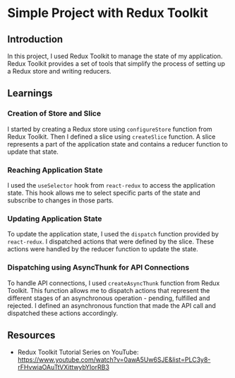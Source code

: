 # Simple Project with Redux Toolkit

## Introduction

In this project, I used Redux Toolkit to manage the state of my application. Redux Toolkit provides a set of tools that simplify the process of setting up a Redux store and writing reducers.

## Learnings

### Creation of Store and Slice

I started by creating a Redux store using `configureStore` function from Redux Toolkit. Then I defined a slice using `createSlice` function. A slice represents a part of the application state and contains a reducer function to update that state.

### Reaching Application State

I used the `useSelector` hook from `react-redux` to access the application state. This hook allows me to select specific parts of the state and subscribe to changes in those parts.

### Updating Application State

To update the application state, I used the `dispatch` function provided by `react-redux`. I dispatched actions that were defined by the slice. These actions were handled by the reducer function to update the state.

### Dispatching using AsyncThunk for API Connections

To handle API connections, I used `createAsyncThunk` function from Redux Toolkit. This function allows me to dispatch actions that represent the different stages of an asynchronous operation - pending, fulfilled and rejected. I defined an asynchronous function that made the API call and dispatched these actions accordingly.

## Resources

- Redux Toolkit Tutorial Series on YouTube: https://www.youtube.com/watch?v=0awA5Uw6SJE&list=PLC3y8-rFHvwiaOAuTtVXittwybYIorRB3
